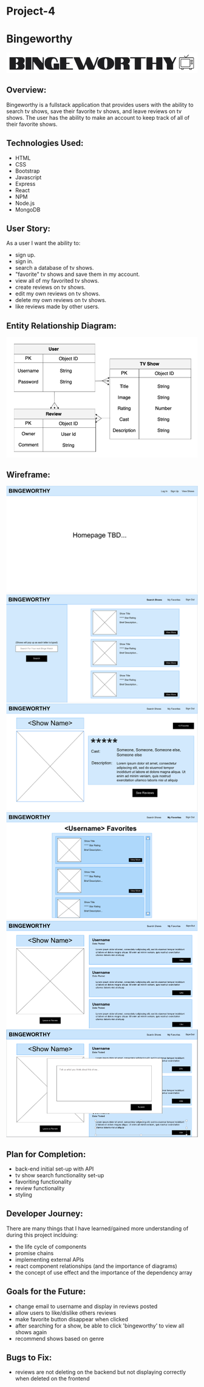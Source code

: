 # Project-4
# Bingeworthy
![title](./images/Bingeworthy.png)

## Overview:

Bingeworthy is a fullstack application that provides users with the ability to search tv shows, save their favorite tv shows, and leave reviews on tv shows. The user has the ability to make an account to keep track of all of their favorite shows.

## Technologies Used:

- HTML
- CSS
- Bootstrap
- Javascript
- Express 
- React
- NPM
- Node.js
- MongoDB 

## User Story:

As a user I want the ability to:
- sign up.
- sign in. 
- search a database of tv shows.
- "favorite" tv shows and save them in my account.
- view all of my favorited tv shows. 
- create reviews on tv shows. 
- edit my own reviews on tv shows. 
- delete my own reviews on tv shows. 
- like reviews made by other users.


## Entity Relationship Diagram:


![erd](./images/erd.png)


## Wireframe:


![home-page](./images/homepage.png)
![search](./images/search.png)
![show-page](./images/show-page.png)
![favorites](./images/favorites.png)
![reviews](./images/reviews.png)
![review-create](./images/review-create.png)

## Plan for Completion:

- back-end initial set-up with API
- tv show search functionality set-up
- favoriting functionality
- review functionality
- styling

## Developer Journey:
There are many things that I have learned/gained more understanding of during this project inclduing:
- the life cycle of components
- promise chains
- implementing external APIs
- react component relationships (and the importance of diagrams)
- the concept of use effect and the importance of the dependency array


## Goals for the Future:
- change email to username and display in reviews posted
- allow users to like/dislike others reviews
- make favorite button disappear when clicked
- after searching for a show, be able to click 'bingeworthy' to view all shows again
- recommend shows based on genre

## Bugs to Fix:
- reviews are not deleting on the backend but not displaying correctly when deleted on the frontend